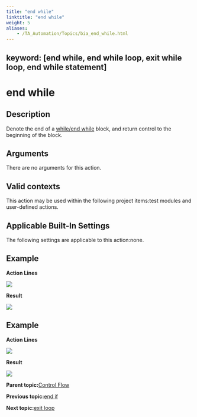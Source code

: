 ```yaml
--- 
title: "end while"
linktitle: "end while"
weight: 5
aliases: 
    - /TA_Automation/Topics/bia_end_while.html
---
```

keyword: [end while, end while loop, exit while loop, end while statement]
---

# end while

## Description

Denote the end of a [while/end while](while.html) block, and return control to the beginning of the block.

## Arguments

There are no arguments for this action.

## Valid contexts

This action may be used within the following project items:test modules and user-defined actions.

## Applicable Built-In Settings

The following settings are applicable to this action:none.

## Example

**Action Lines**

![](/images//Images/bia_while_pgm.png)

**Result**

![](/images//Images/bia_while_res.png)

## Example

**Action Lines**

![](/images//Images/bia_end_while_ta4vs_pgm.png)

**Result**

![](/images//Images/bia_end_while_ta4vs_res.png)

**Parent topic:**[Control Flow](/TA_Automation/Topics/bia_Control_flow.html)

**Previous topic:**[end if](/TA_Automation/Topics/bia_end_if.html)

**Next topic:**[exit loop](/TA_Automation/Topics/bia_exit_loop.html)

